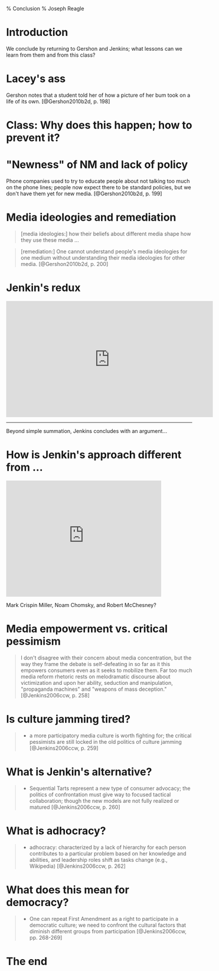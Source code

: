 ﻿% Conclusion
% Joseph Reagle 

# Introduction

We conclude by returning to Gershon and Jenkins; what lessons can we learn from them and from this class?

# Lacey's ass

Gershon notes that a student told her of how a picture of her bum took on a life of its own. [@Gershon2010b2d, p. 198]

# Class: Why does this happen; how to prevent it?

# "Newness" of NM and lack of policy

Phone companies used to try to educate people about not talking too much on the phone lines; people now expect there to be standard policies, but we don't have them yet for new media. [@Gershon2010b2d, p. 199]

# Media ideologies and remediation

> [media ideologies:] how their beliefs about different media shape how they use these media ...

> [remediation:] One cannot understand people's media ideologies for one medium without understanding their media ideologies for other media. [@Gershon2010b2d, p. 200]

# Jenkin's redux

<iframe width="560" height="315" src="http://www.youtube.com/embed/ibJaqXVaOaI" frameborder="0" allowfullscreen></iframe>

---

Beyond simple summation, Jenkins concludes with an argument...

# How is Jenkin's approach different from ...

<iframe width="420" height="315" src="http://www.youtube.com/embed/IFPmUVU6eYE" frameborder="0" allowfullscreen></iframe>

Mark Crispin Miller, Noam Chomsky, and Robert McChesney?

# Media empowerment vs. critical pessimism

> I don't disagree with their concern about media concentration, but the way they frame the debate is self-defeating in so far as it this empowers consumers even as it seeks to mobilize them. Far too much media reform rhetoric rests on melodramatic discourse about victimization and upon her ability, seduction and manipulation, "propaganda machines" and "weapons of mass deception." [@Jenkins2006ccw, p. 258]

# Is culture jamming tired?

> * a more participatory media culture is worth fighting for; the critical pessimists are still locked in the old politics of culture jamming [@Jenkins2006ccw, p. 259]

# What is Jenkin's alternative?

> * Sequential Tarts represent a new type of consumer advocacy; the politics of confrontation must give way to focused tactical collaboration; though the new models are not fully realized or matured [@Jenkins2006ccw, p. 260]

# What is adhocracy?

> * adhocracy: characterized by a lack of hierarchy for each person contributes to a particular problem based on her knowledge and abilities, and leadership roles shift as tasks change (e.g., Wikipedia) [@Jenkins2006ccw, p. 262]

# What does this mean for democracy?

> * One can repeat First Amendment as a right to participate in a democratic culture; we need to confront the cultural factors that diminish different groups from participation [@Jenkins2006ccw, pp. 268-269]

# The end
